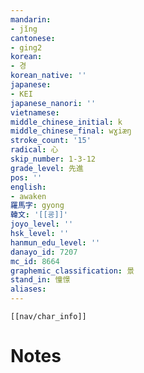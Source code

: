 ```yaml
---
mandarin:
- jǐng
cantonese:
- ging2
korean:
- 경
korean_native: ''
japanese:
- KEI
japanese_nanori: ''
vietnamese:
middle_chinese_initial: k
middle_chinese_final: wɣiæŋ
stroke_count: '15'
radical: 心
skip_number: 1-3-12
grade_level: 先進
pos: ''
english:
- awaken
羅馬字: gyong
韓文: '[[굥]]'
joyo_level: ''
hsk_level: ''
hanmun_edu_level: ''
danayo_id: 7207
mc_id: 8664
graphemic_classification: 景
stand_in: 憧憬
aliases:
---
```

```meta-bind-embed
[[nav/char_info]]
```

# Notes
